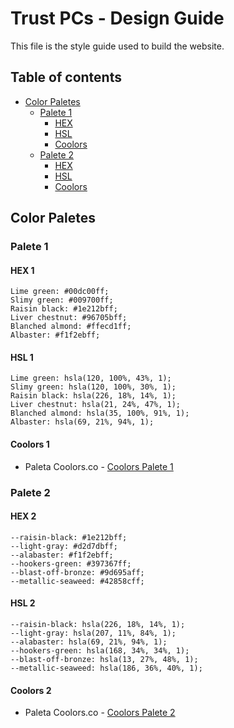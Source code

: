 # Trust PCs - Design Guide

This file is the style guide used to build the website. 

## Table of contents

- [Color Paletes](#color-paletes)
  - [Palete 1](#palete-1)
    - [HEX](#HEX-1)
    - [HSL](#HSL-1)
    - [Coolors](#Coolors-1)
  - [Palete 2](#palete-2)
      - [HEX](#HEX-2)
      - [HSL](#HSL-2)
      - [Coolors](#Coolors-2)

## Color Paletes

### Palete 1
  #### HEX 1
    Lime green: #00dc00ff;
    Slimy green: #009700ff;
    Raisin black: #1e212bff;
    Liver chestnut: #96705bff;
    Blanched almond: #ffecd1ff;
    Albaster: #f1f2ebff;
    
#### HSL 1
    Lime green: hsla(120, 100%, 43%, 1);
    Slimy green: hsla(120, 100%, 30%, 1);
    Raisin black: hsla(226, 18%, 14%, 1);
    Liver chestnut: hsla(21, 24%, 47%, 1);
    Blanched almond: hsla(35, 100%, 91%, 1);
    Albaster: hsla(69, 21%, 94%, 1);
    
#### Coolors 1
- Paleta Coolors.co - [Coolors Palete 1](https://coolors.co/00dc00-009700-1e212b-96705b-ffecd1-f1f2eb)


### Palete 2

  #### HEX 2
    --raisin-black: #1e212bff;
    --light-gray: #d2d7dbff;
    --alabaster: #f1f2ebff;
    --hookers-green: #397367ff;
    --blast-off-bronze: #9d695aff;
    --metallic-seaweed: #42858cff;

  #### HSL 2
    --raisin-black: hsla(226, 18%, 14%, 1);
    --light-gray: hsla(207, 11%, 84%, 1);
    --alabaster: hsla(69, 21%, 94%, 1);
    --hookers-green: hsla(168, 34%, 34%, 1);
    --blast-off-bronze: hsla(13, 27%, 48%, 1);
    --metallic-seaweed: hsla(186, 36%, 40%, 1);

  #### Coolors 2
  - Paleta Coolors.co - [Coolors Palete 2](https://coolors.co/1e212b-d2d7db-f1f2eb-397367-9d695a-42858c)
   

